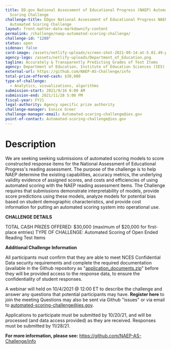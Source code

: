 ```yaml
---
title: ED.gov National Assessment of Educational Progress (NAEP) Automated
  Scoring Challenge
challenge-title: EDgov National Assessment of Educational Progress NAEP
  Automated Scoring Challenge
layout: front-matter-data-markdownify-content
permalink: /challenge/naep-automated-scoring-challenge/
challenge-id: "1280"
status: open
sidenav: false
card-image: /assets/netlify-uploads/screen-shot-2021-09-14-at-5.01.49-pm.png
agency-logo: /assets/netlify-uploads/Department_of_Education.png
tagline: Accurately & Transparently Predicting Grades of Test Items
agency: Department of Education, Institute of Education Sciences (IES)
external-url: https://github.com/NAEP-AS-Challenge/info
total-prize-offered-cash: $30,000
type-of-challenge:
  - Analytics, visualizations, algorithms
submission-start: 2021/9/16 8:00 AM
submission-end: 2021/11/28 5:00 PM
fiscal-year: FY21
legal-authority: Agency specific prize authority
challenge-manager: Eunice Greer
challenge-manager-email: Automated-scoring-challenge@ies.gov
point-of-contact: Automated-scoring-challenge@ies.gov
---
```

# Description

We are seeking seeking submissions of automated scoring models to score constructed response items for the National Assessment of Educational Progress's reading assessment. The purpose of the challenge is to help NAEP determine the existing capabilities, accuracy metrics, the underlying validity evidence of assigned scores, and costs and efficiencies of using automated scoring with the NAEP reading assessment items. The Challenge requires that submissions demonstrate interpretability of models, provide score predictions using these models, analyze models for potential bias based on student demographic characteristics, and provide cost information for putting an automated scoring system into operational use.

**CHALLENGE DETAILS**

TOTAL CASH PRIZES OFFERED: $30,000 (maximum of $20,000 for first-place entries)
TYPE OF CHALLENGE: Automated Scoring of Open Ended Reading Test Items

**Additional Challenge Information**

All participants must confirm that they are able to meet NCES Confidential Data security requirements and complete the required documentation (available in the Github repository as "[application_documents.zip](https://github.com/NAEP-AS-Challenge/info/blob/b0585dd8a4e553b8a0b7fb038ac9d7232854432e/application_documents.zip)" before they will be provided access to the response data, to ensure the confidentiality of student responses.

A webinar will held on 10/4/2021 @ 12:00 ET to describe the challenge and answer any questions that potential participants may have. **Register here** to join the meeting Questions may also be sent via Github "issues" or via email to [automated-scoring-challenge@ies.gov](mailto:automated-scoring-challenge@ies.gov).

Applications to participate must be submitted by 10/20/21, and will be processed (and data access provided) as they are received. Responses must be submitted by 11/28/21. 

**For more information, please see:** <https://github.com/NAEP-AS-Challenge/info>
